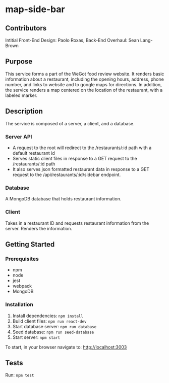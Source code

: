 # map-side-bar
## Contributors
Intitial Front-End Design: Paolo Roxas, 
Back-End Overhaul: Sean Lang-Brown

## Purpose
This service forms a part of the WeGot food review website. It renders basic information about a restaurant, including the opening hours, address, phone number, and links to website and to google maps for directions. In addition, the service renders a map centered on the location of the restaurant, with a labeled marker.

## Description
The service is composed of a server, a  client, and a database.
### Server API
- A request to the root will redirect to the /restaurants/:id path with a default restaurant id
- Serves static client files in response to a GET request to the /restaurants/:id path
- It also serves json formatted restaurant data in response to a GET request to the /api/restaurants/:id/sidebar endpoint.
### Database
A MongoDB database that holds restaurant information.
### Client
Takes in a restaurant ID and requests restaurant information from the server. Renders the information.

## Getting Started
### Prerequisites
- npm
- node
- jest
- webpack
- MongoDB

### Installation
1. Install dependencies: `npm install`
2. Build client files: `npm run react-dev`
3. Start database server: `npm run database`
4. Seed database: `npm run seed-database`
5. Start server: `npm start`

To start, in your browser navigate to: [http://localhost:3003](http://localhost:3003)

## Tests
Run: `npm test`
